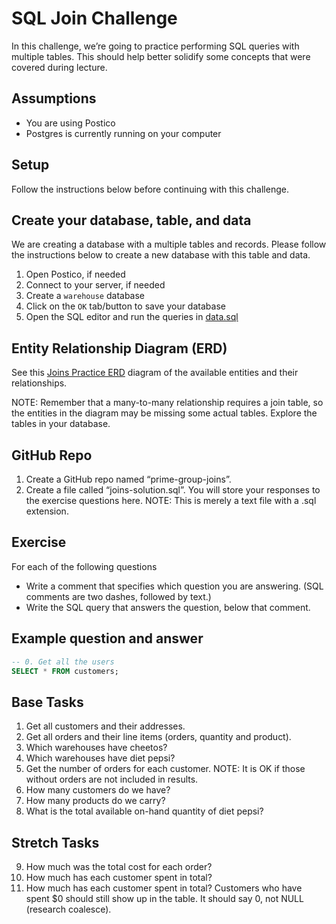 # SQL Join Challenge

In this challenge, we’re going to practice performing SQL queries with multiple tables. This should help better solidify some concepts that were covered during lecture.

## Assumptions

* You are using Postico
* Postgres is currently running on your computer

## Setup

Follow the instructions below before continuing with this challenge.

## Create your database, table, and data

We are creating a database with a multiple tables and records. Please follow the instructions below to create a new database with this table and data.

1. Open Postico, if needed
2. Connect to your server, if needed
3. Create a `warehouse` database
4. Click on the `OK` tab/button to save your database
5. Open the SQL editor and run the queries in [data.sql](/data.sql)

## Entity Relationship Diagram (ERD)

See this [Joins Practice ERD](https://docs.google.com/drawings/d/1eA7JJtCVDL0K45aVzbxIUrgWXHoKY5vv1jAhssC2c1A/edit) diagram of the available entities and their relationships.

NOTE: Remember that a many-to-many relationship requires a join table, so the entities in the diagram may be missing some actual tables. Explore the tables in your database.

## GitHub Repo

1. Create a GitHub repo named “prime-group-joins”.
2. Create a file called “joins-solution.sql”. You will store your responses to the exercise questions here. NOTE: This is merely a text file with a .sql extension.

## Exercise

For each of the following questions

* Write a comment that specifies which question you are answering. (SQL comments are two dashes, followed by text.)
* Write the SQL query that answers the question, below that comment.

## Example question and answer

```SQL
-- 0. Get all the users
SELECT * FROM customers;
```

## Base Tasks

1. Get all customers and their addresses.
2. Get all orders and their line items (orders, quantity and product).
3. Which warehouses have cheetos?
4. Which warehouses have diet pepsi?
5. Get the number of orders for each customer. NOTE: It is OK if those without orders are not included in results.
6. How many customers do we have?
7. How many products do we carry?
8. What is the total available on-hand quantity of diet pepsi?

## Stretch Tasks

9. How much was the total cost for each order?
10. How much has each customer spent in total?
11. How much has each customer spent in total? Customers who have spent $0 should still show up in the table. It should say 0, not NULL (research coalesce).
